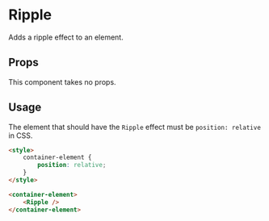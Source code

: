 # Ripple
Adds a ripple effect to an element.

## Props
This component takes no props.

## Usage
The element that should have the `Ripple` effect must be `position: relative` in CSS.
```html
<style>
    container-element {
        position: relative;
    }
</style>

<container-element>
    <Ripple />
</container-element>
```
